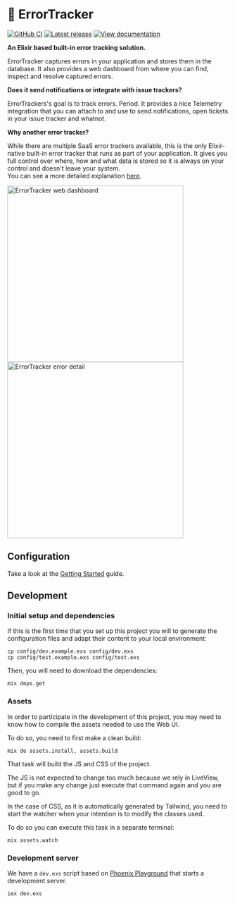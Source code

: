 # 🐛 ErrorTracker

<a title="GitHub CI" href="https://github.com/elixir-error-tracker/error-tracker/actions"><img src="https://github.com/elixir-error-tracker/error-tracker/workflows/CI/badge.svg" alt="GitHub CI" /></a>
<a title="Latest release" href="https://hex.pm/packages/error_tracker"><img src="https://img.shields.io/hexpm/v/error_tracker.svg" alt="Latest release" /></a>
<a title="View documentation" href="https://hexdocs.pm/error_tracker"><img src="https://img.shields.io/badge/hex.pm-docs-blue.svg" alt="View documentation" /></a>

**An Elixir based built-in error tracking solution.**

ErrorTracker captures errors in your application and stores them in the database. It also provides a web dashboard from where you can find, inspect and resolve captured errors.

**Does it send notifications or integrate with issue trackers?**

ErrorTrackers's goal is to track errors. Period. It provides a nice Telemetry integration that you can attach to and use to send notifications, open tickets in your issue tracker and whatnot.

**Why another error tracker?**

While there are multiple SaaS error trackers available, this is the only Elixir-native built-in error tracker that runs as part of your application. It gives you full control over where, how and what data is stored so it is always on your control and doesn't leave your system.\
You can see a more detailed explanation [here](https://crbelaus.com/2024/07/31/built-in-elixir-error-reporting-tracking).

<a href="guides/screenshots/error-dashboard.png">
  <img src="guides/screenshots/error-dashboard.png" alt="ErrorTracker web dashboard" width="400">
</a>
<a href="guides/screenshots/error-detail.png">
  <img src="guides/screenshots/error-detail.png" alt="ErrorTracker error detail" width="400">
</a>

## Configuration

Take a look at the [Getting Started](/guides/Getting%20Started.md) guide.

## Development

### Initial setup and dependencies

If this is the first time that you set up this project you will to generate the configuration files and adapt their content to your local environment:

```
cp config/dev.example.exs config/dev.exs
cp config/test.example.exs config/test.exs
```

Then, you will need to download the dependencies:

```
mix deps.get
```

### Assets

In order to participate in the development of this project, you may need to know how to compile the assets needed to use the Web UI.

To do so, you need to first make a clean build:

```
mix do assets.install, assets.build
```

That task will build the JS and CSS of the project.

The JS is not expected to change too much because we rely in LiveView, but if
you make any change just execute that command again and you are good to go.

In the case of CSS, as it is automatically generated by Tailwind, you need to
start the watcher when your intention is to modify the classes used.

To do so you can execute this task in a separate terminal:

```
mix assets.watch
```



### Development server

We have a `dev.exs` script based on [Phoenix Playground](https://github.com/phoenix-playground/phoenix_playground) that starts a development server.

```
iex dev.exs
```
